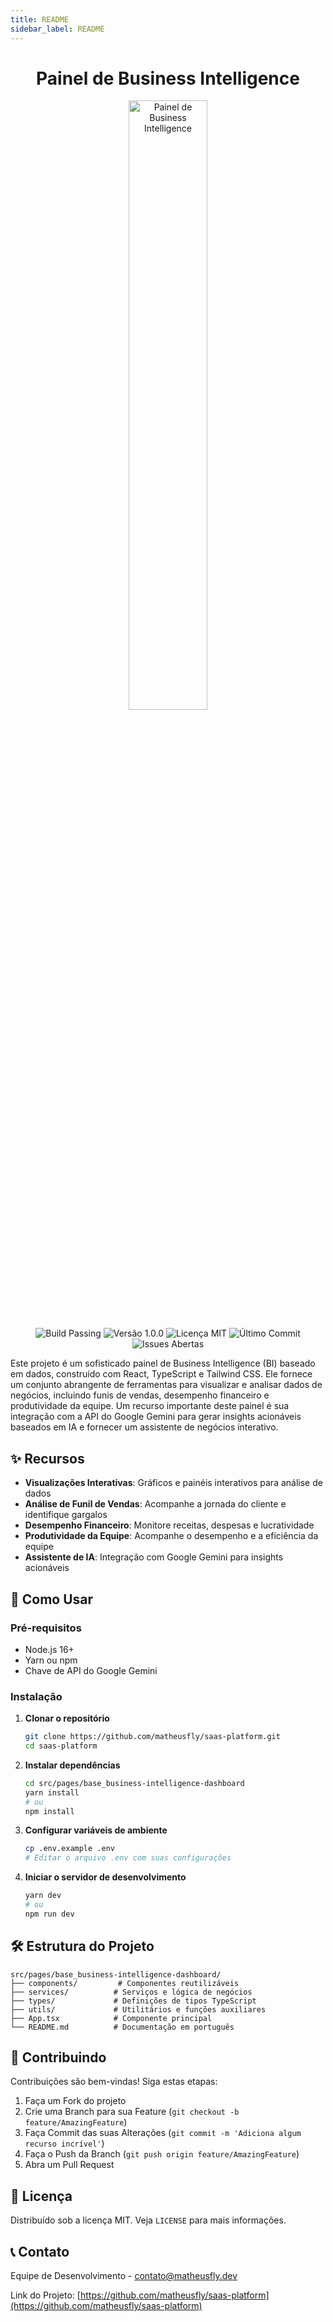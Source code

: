 ```yaml
---
title: README
sidebar_label: README
---
```

<div align="center">

# Painel de Business Intelligence
  <img src="image.png" alt="Painel de Business Intelligence" width="50%" center/>
    
  <p>
    <img src="https://img.shields.io/badge/build-passing-brightgreen" alt="Build Passing">
    <img src="https://img.shields.io/badge/version-1.0.0-blue" alt="Versão 1.0.0">
    <img src="https://img.shields.io/badge/license-MIT-green" alt="Licença MIT">
    <img src="https://img.shields.io/github/last-commit/matheusfly/saas-platform" alt="Último Commit">
    <img src="https://img.shields.io/github/issues/matheusfly/saas-platform" alt="Issues Abertas">
  </p>
</div>

Este projeto é um sofisticado painel de Business Intelligence (BI) baseado em dados, construído com React, TypeScript e Tailwind CSS. Ele fornece um conjunto abrangente de ferramentas para visualizar e analisar dados de negócios, incluindo funis de vendas, desempenho financeiro e produtividade da equipe. Um recurso importante deste painel é sua integração com a API do Google Gemini para gerar insights acionáveis baseados em IA e fornecer um assistente de negócios interativo.

## ✨ Recursos

- **Visualizações Interativas**: Gráficos e painéis interativos para análise de dados
- **Análise de Funil de Vendas**: Acompanhe a jornada do cliente e identifique gargalos
- **Desempenho Financeiro**: Monitore receitas, despesas e lucratividade
- **Produtividade da Equipe**: Acompanhe o desempenho e a eficiência da equipe
- **Assistente de IA**: Integração com Google Gemini para insights acionáveis

## 🚀 Como Usar

### Pré-requisitos

- Node.js 16+
- Yarn ou npm
- Chave de API do Google Gemini

### Instalação

1. **Clonar o repositório**
   ```bash
   git clone https://github.com/matheusfly/saas-platform.git
   cd saas-platform
   ```

2. **Instalar dependências**
   ```bash
   cd src/pages/base_business-intelligence-dashboard
   yarn install
   # ou
   npm install
   ```

3. **Configurar variáveis de ambiente**
   ```bash
   cp .env.example .env
   # Editar o arquivo .env com suas configurações
   ```

4. **Iniciar o servidor de desenvolvimento**
   ```bash
   yarn dev
   # ou
   npm run dev
   ```

## 🛠️ Estrutura do Projeto

```
src/pages/base_business-intelligence-dashboard/
├── components/         # Componentes reutilizáveis
├── services/          # Serviços e lógica de negócios
├── types/             # Definições de tipos TypeScript
├── utils/             # Utilitários e funções auxiliares
├── App.tsx            # Componente principal
└── README.md          # Documentação em português
```

## 🤝 Contribuindo

Contribuições são bem-vindas! Siga estas etapas:

1. Faça um Fork do projeto
2. Crie uma Branch para sua Feature (`git checkout -b feature/AmazingFeature`)
3. Faça Commit das suas Alterações (`git commit -m 'Adiciona algum recurso incrível'`)
4. Faça o Push da Branch (`git push origin feature/AmazingFeature`)
5. Abra um Pull Request

## 📄 Licença

Distribuído sob a licença MIT. Veja `LICENSE` para mais informações.

## 📞 Contato

Equipe de Desenvolvimento - [contato@matheusfly.dev](mailto:contato@matheusfly.dev)

Link do Projeto: [https://github.com/matheusfly/saas-platform](https://github.com/matheusfly/saas-platform)

